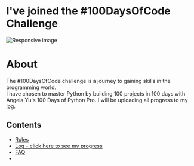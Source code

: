 # I've joined the #100DaysOfCode Challenge

<img src="https://blog.hyperiondev.com/wp-content/uploads/2018/11/Blog-100DaysOfCode.jpg" class="img-responsive" alt="Responsive image" width=auto height=auto>

# About

The #100DaysOfCode challenge is a journey to gaining skills in the programming world.<br>
I have chosen to master Python by building 100 projects in 100 days with Angela Yu's 100 Days of Python Pro. I will be uploading all progress to my [log](https://github.com/YashBhuv/100-days-of-code/tree/main/projects).<br>


## Contents

* [Rules](rules.md)
* [Log - click here to see my progress](log.md)
* [FAQ](FAQ.md)
*
